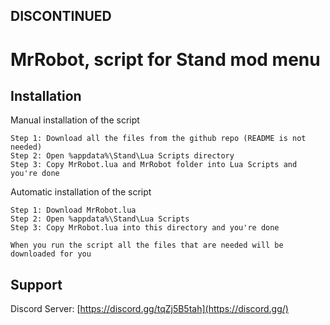 ## DISCONTINUED


# MrRobot, script for Stand mod menu
## Installation

Manual installation of the script

```
Step 1: Download all the files from the github repo (README is not needed)
Step 2: Open %appdata%\Stand\Lua Scripts directory
Step 3: Copy MrRobot.lua and MrRobot folder into Lua Scripts and you're done
```

Automatic installation of the script

```
Step 1: Download MrRobot.lua
Step 2: Open %appdata%\Stand\Lua Scripts
Step 3: Copy MrRobot.lua into this directory and you're done

When you run the script all the files that are needed will be downloaded for you
```
    
## Support

Discord Server: [https://discord.gg/tqZj5B5tah](https://discord.gg/)
